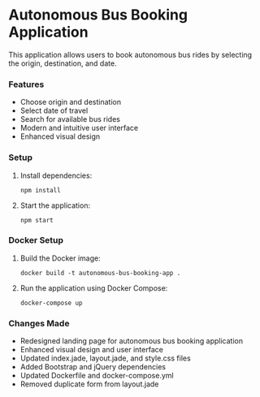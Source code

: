# Autonomous Bus Booking Application

This application allows users to book autonomous bus rides by selecting the origin, destination, and date.

### Features
- Choose origin and destination
- Select date of travel
- Search for available bus rides
- Modern and intuitive user interface
- Enhanced visual design

### Setup

1. Install dependencies:
   ```
   npm install
   ```

2. Start the application:
   ```
   npm start
   ```

### Docker Setup

1. Build the Docker image:
   ```
   docker build -t autonomous-bus-booking-app .
   ```

2. Run the application using Docker Compose:
   ```
   docker-compose up
   ```

### Changes Made

- Redesigned landing page for autonomous bus booking application
- Enhanced visual design and user interface
- Updated index.jade, layout.jade, and style.css files
- Added Bootstrap and jQuery dependencies
- Updated Dockerfile and docker-compose.yml
- Removed duplicate form from layout.jade
